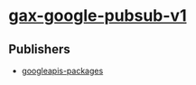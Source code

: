 # [gax-google-pubsub-v1](https://pypi.org/project/gax-google-pubsub-v1)



## Publishers
- [googleapis-packages](https://pypi.org/user/googleapis-packages)


